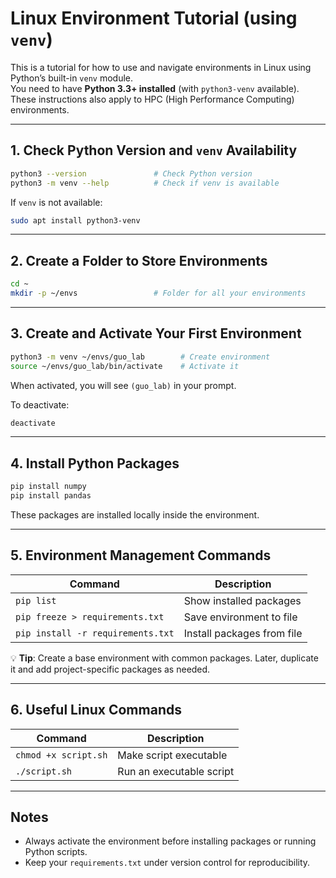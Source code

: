 # Linux Environment Tutorial (using `venv`)

This is a tutorial for how to use and navigate environments in Linux using Python’s built-in `venv` module.  
You need to have **Python 3.3+ installed** (with `python3-venv` available).  
These instructions also apply to HPC (High Performance Computing) environments.

---

## 1. Check Python Version and `venv` Availability

```bash
python3 --version               # Check Python version
python3 -m venv --help          # Check if venv is available
```

If `venv` is not available:

```bash
sudo apt install python3-venv
```

---

## 2. Create a Folder to Store Environments

```bash
cd ~
mkdir -p ~/envs                 # Folder for all your environments
```

---

## 3. Create and Activate Your First Environment

```bash
python3 -m venv ~/envs/guo_lab        # Create environment
source ~/envs/guo_lab/bin/activate    # Activate it
```

When activated, you will see `(guo_lab)` in your prompt.

To deactivate:

```bash
deactivate
```

---

## 4. Install Python Packages

```bash
pip install numpy
pip install pandas
```

These packages are installed locally inside the environment.

---

## 5. Environment Management Commands

| Command | Description |
|--------|-------------|
| `pip list` | Show installed packages |
| `pip freeze > requirements.txt` | Save environment to file |
| `pip install -r requirements.txt` | Install packages from file |

💡 **Tip**: Create a base environment with common packages. Later, duplicate it and add project-specific packages as needed.

---

## 6. Useful Linux Commands

| Command | Description |
|---------|-------------|
| `chmod +x script.sh` | Make script executable |
| `./script.sh` | Run an executable script |

---

## Notes

- Always activate the environment before installing packages or running Python scripts.
- Keep your `requirements.txt` under version control for reproducibility.
